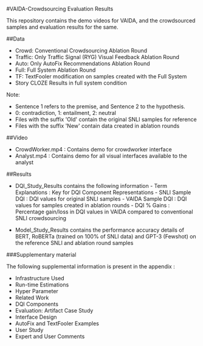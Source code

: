 #VAIDA-Crowdsourcing Evaluation Results

This repository contains the demo videos for VAIDA, and the crowdsourced samples and evaluation results for the same. 

##Data

- Crowd: Conventional Crowdsourcing Ablation Round
- Traffic: Only Traffic Signal (RYG) Visual Feedback Ablation Round
- Auto: Only AutoFix Recommendations Ablation Round
- Full: Full System Ablation Round
- TF: TextFooler modification on samples created with the Full System
- Story CLOZE Results in full system condition

Note:
- Sentence 1 refers to the premise, and Sentence 2 to the hypothesis.
- 0: contradiction, 1: entailment, 2: neutral
- Files with the suffix 'Old' contain the original SNLI samples for reference
- Files with the suffix 'New' contain data created in ablation rounds

##Video

- CrowdWorker.mp4 : Contains demo for crowdworker interface
- Analyst.mp4 : Contains demo for all visual interfaces available to the analyst

##Results

- DQI_Study_Results contains the following information
        - Term Explanations : Key for DQI Component Representations
        - SNLI Sample DQI : DQI values for original SNLI samples
        - VAIDA Sample DQI : DQI values for samples created in ablation rounds
        - DQI % Gains : Percentage gain/loss in DQI values in VAIDA compared to conventional SNLI crowdsourcing

- Model_Study_Results  contains the performance accuracy details of BERT, RoBERTa (trained on 100% of SNLI data) and GPT-3 (Fewshot) on the reference SNLI and ablation round samples

###Supplementary material

The following supplemental information is present in the appendix :

- Infrastructure Used
- Run-time Estimations
- Hyper Parameter
- Related Work
- DQI Components
- Evaluation: Artifact Case Study
- Interface Design
- AutoFix and TextFooler Examples
- User Study
- Expert and User Comments